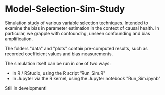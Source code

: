 
# Model-Selection-Sim-Study

Simulation study of various variable selection techniques.  Intended to examine the bias in parameter estimation in the context of causal health.  In particular, we grapple with confounding, unseen confounding and bias amplification.

The folders "data" and "plots" contain pre-computed results, such as recorded coefficient values and bias measurements.

The simulation itself can be run in one of two ways:
 - In R / RStudio, using the R script "Run_Sim.R"
 - In Jupyter via the R kernel, using the Jupyter notebook "Run_Sim.ipynb"

Still in development!
